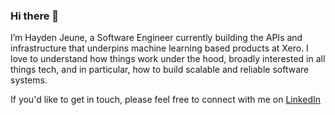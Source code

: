 ### Hi there 👋

I’m Hayden Jeune, a Software Engineer currently building the APIs and infrastructure that underpins machine learning based products at Xero. I love to understand how things work under the hood, broadly interested in all things tech, and in particular, how to build scalable and reliable software systems.

If you'd like to get in touch, please feel free to connect with me on [LinkedIn](https://www.linkedin.com/in/haydenjeune/)

<!--
**haydenjeune/haydenjeune** is a ✨ _special_ ✨ repository because its `README.md` (this file) appears on your GitHub profile.

Here are some ideas to get you started:

- 🔭 I’m currently working on ...
- 🌱 I’m currently learning ...
- 👯 I’m looking to collaborate on ...
- 🤔 I’m looking for help with ...
- 💬 Ask me about ...
- 📫 How to reach me: ...
- 😄 Pronouns: ...
- ⚡ Fun fact: ...
-->
